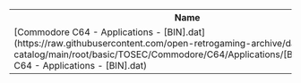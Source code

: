 <table>
<tr><th>Name</th><th>Size</th></tr>
<tr><td>[Commodore C64 - Applications - [BIN].dat](https://raw.githubusercontent.com/open-retrogaming-archive/dat-catalog/main/root/basic/TOSEC/Commodore/C64/Applications/[BIN]/Commodore C64 - Applications - [BIN].dat)</td><td>33631</td></tr>
</table>
